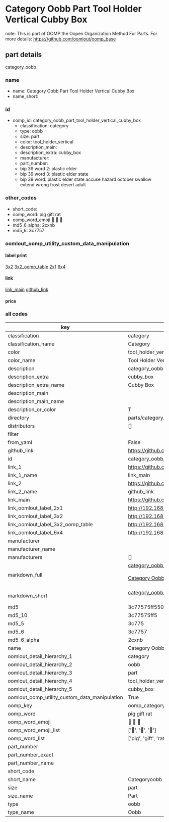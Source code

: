 # Category Oobb Part Tool Holder Vertical Cubby Box  

note: This is part of OOMP the Oopen Organization Method For Parts. For more details: https://github.com/oomlout/oomp_base

##  part details



category_oobb

### name
* name: Category Oobb Part Tool Holder Vertical Cubby Box
* name_short: 
### id
* oomp_id: category_oobb_part_tool_holder_vertical_cubby_box
  * classification: category
  * type: oobb
  * size: part
  * color: tool_holder_vertical
  * description_main: 
  * description_extra: cubby_box
  * manufacturer: 
  * part_number: 
  * bip 39 word 2: plastic elder
  * bip 39 word 3: plastic elder state
  * bip 39 word: plastic elder state accuse hazard october swallow extend wrong frost desert adult

### other_codes
* short_code: 
* oomp_word: pig gift rat
* oomp_word_emoji :pig: :gift: :rat:
* md5_6_alpha: 2cxnb
* md5_6: 3c7757






### oomlout_oomp_utility_custom_data_manipulation
#### label print
[3x2](http://192.168.1.245:1112/?label=oomp%202cxnb)
[3x2_oomp_table](http://192.168.1.107:1112/?label=oomp%202cxnb)
[2x1](http://192.168.1.242:1112/?label=oomp%202cxnb)
[6x4](http://192.168.1.55:1112/?label=oomp%202cxnb)    

#### link

[link_main](https://github.com/oomlout/oomlout_oomp_current_version_messy/tree/main/parts/category_oobb_part_tool_holder_vertical_cubby_box) [github_link](https://github.com/oomlout/oomlout_oomp_part_src/tree/main/parts/category_oobb_part_tool_holder_vertical_cubby_box)                             

#### price







### all codes 
| key | value |  
| --- | --- |  
| classification | category |  
| classification_name | Category |  
| color | tool_holder_vertical |  
| color_name | Tool Holder Vertical |  
| description | category_oobb |  
| description_extra | cubby_box |  
| description_extra_name | Cubby Box |  
| description_main |  |  
| description_main_name |  |  
| description_or_color | T  |  
| directory | parts/category_oobb_part_tool_holder_vertical_cubby_box |  
| distributors | [] |  
| filter |  |  
| from_yaml | False |  
| github_link | https://github.com/oomlout/oomlout_oomp_part_src/tree/main/parts/category_oobb_part_tool_holder_vertical_cubby_box |  
| id | category_oobb_part_tool_holder_vertical_cubby_box |  
| link_1 | https://github.com/oomlout/oomlout_oomp_current_version_messy/tree/main/parts/category_oobb_part_tool_holder_vertical_cubby_box |  
| link_1_name | link_main |  
| link_2 | https://github.com/oomlout/oomlout_oomp_part_src/tree/main/parts/category_oobb_part_tool_holder_vertical_cubby_box |  
| link_2_name | github_link |  
| link_main | https://github.com/oomlout/oomlout_oomp_current_version_messy/tree/main/parts/category_oobb_part_tool_holder_vertical_cubby_box |  
| link_oomlout_label_2x1 | http://192.168.1.242:1112/?label=oomp%202cxnb |  
| link_oomlout_label_3x2 | http://192.168.1.245:1112/?label=oomp%202cxnb |  
| link_oomlout_label_3x2_oomp_table | http://192.168.1.107:1112/?label=oomp%202cxnb |  
| link_oomlout_label_6x4 | http://192.168.1.55:1112/?label=oomp%202cxnb |  
| manufacturer |  |  
| manufacturer_name |  |  
| manufacturers | [] |  
| markdown_full | [category_oobb_part_tool_holder_vertical_cubby_box](https://github.com/oomlout/oomlout_oomp_current_version_messy/tree/main/parts/category_oobb_part_tool_holder_vertical_cubby_box)<br>[](https://github.com/oomlout/oomlout_oomp_current_version_messy/tree/main/parts/category_oobb_part_tool_holder_vertical_cubby_box)<br>[Category Oobb Part Tool Holder Vertical Cubby Box](https://github.com/oomlout/oomlout_oomp_current_version_messy/tree/main/parts/category_oobb_part_tool_holder_vertical_cubby_box)<br><br> |  
| markdown_short | [category_oobb_part_tool_holder_vertical_cubby_box](https://github.com/oomlout/oomlout_oomp_current_version_messy/tree/main/parts/category_oobb_part_tool_holder_vertical_cubby_box)<br><br> |  
| md5 | 3c77575ff550fb626434f01ba991d530 |  
| md5_10 | 3c77575ff5 |  
| md5_5 | 3c775 |  
| md5_6 | 3c7757 |  
| md5_6_alpha | 2cxnb |  
| name | Category Oobb Part Tool Holder Vertical Cubby Box |  
| oomlout_detail_hierarchy_1 | category |  
| oomlout_detail_hierarchy_2 | oobb |  
| oomlout_detail_hierarchy_3 | part |  
| oomlout_detail_hierarchy_4 | tool_holder_vertical |  
| oomlout_detail_hierarchy_5 | cubby_box |  
| oomlout_oomp_utility_custom_data_manipulation | True |  
| oomp_key | oomp_category_oobb_part_tool_holder_vertical_cubby_box |  
| oomp_word | pig gift rat |  
| oomp_word_emoji | :pig: :gift: :rat: |  
| oomp_word_emoji_list | [':pig:', ':gift:', ':rat:'] |  
| oomp_word_list | ['pig', 'gift', 'rat'] |  
| part_number |  |  
| part_number_exact |  |  
| part_number_name |  |  
| short_code |  |  
| short_name | Categoryoobb |  
| size | part |  
| size_name | Part |  
| type | oobb |  
| type_name | Oobb |  
